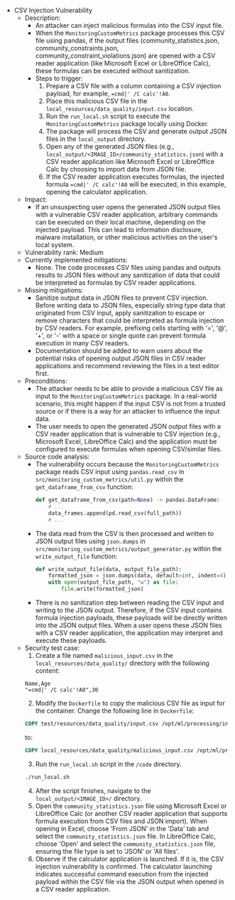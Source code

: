 - CSV Injection Vulnerability
  - Description:
    - An attacker can inject malicious formulas into the CSV input file.
    - When the `MonitoringCustomMetrics` package processes this CSV file using pandas, if the output files (community_statistics.json, community_constraints.json, community_constraint_violations.json) are opened with a CSV reader application (like Microsoft Excel or LibreOffice Calc), these formulas can be executed without sanitization.
    - Steps to trigger:
      1. Prepare a CSV file with a column containing a CSV injection payload, for example, `=cmd|' /C calc'!A0`.
      2. Place this malicious CSV file in the `local_resources/data_quality/input.csv` location.
      3. Run the `run_local.sh` script to execute the `MonitoringCustomMetrics` package locally using Docker.
      4. The package will process the CSV and generate output JSON files in the `local_output` directory.
      5. Open any of the generated JSON files (e.g., `local_output/<IMAGE_ID>/community_statistics.json`) with a CSV reader application like Microsoft Excel or LibreOffice Calc by choosing to import data from JSON file.
      6. If the CSV reader application executes formulas, the injected formula `=cmd|' /C calc'!A0` will be executed, in this example, opening the calculator application.
  - Impact:
    - If an unsuspecting user opens the generated JSON output files with a vulnerable CSV reader application, arbitrary commands can be executed on their local machine, depending on the injected payload. This can lead to information disclosure, malware installation, or other malicious activities on the user's local system.
  - Vulnerability rank: Medium
  - Currently implemented mitigations:
    - None. The code processes CSV files using pandas and outputs results to JSON files without any sanitization of data that could be interpreted as formulas by CSV reader applications.
  - Missing mitigations:
    - Sanitize output data in JSON files to prevent CSV injection. Before writing data to JSON files, especially string type data that originated from CSV input, apply sanitization to escape or remove characters that could be interpreted as formula injection by CSV readers. For example, prefixing cells starting with '=', '@', '+', or '-' with a space or single quote can prevent formula execution in many CSV readers.
    - Documentation should be added to warn users about the potential risks of opening output JSON files in CSV reader applications and recommend reviewing the files in a text editor first.
  - Preconditions:
    - The attacker needs to be able to provide a malicious CSV file as input to the `MonitoringCustomMetrics` package. In a real-world scenario, this might happen if the input CSV is not from a trusted source or if there is a way for an attacker to influence the input data.
    - The user needs to open the generated JSON output files with a CSV reader application that is vulnerable to CSV injection (e.g., Microsoft Excel, LibreOffice Calc) and the application must be configured to execute formulas when opening CSV/similar files.
  - Source code analysis:
    - The vulnerability occurs because the `MonitoringCustomMetrics` package reads CSV input using `pandas.read_csv` in `src/monitoring_custom_metrics/util.py` within the `get_dataframe_from_csv` function:
      ```python
      def get_dataframe_from_csv(path=None) -> pandas.DataFrame:
          # ...
          data_frames.append(pd.read_csv(full_path))
          # ...
      ```
    - The data read from the CSV is then processed and written to JSON output files using `json.dumps` in `src/monitoring_custom_metrics/output_generator.py` within the `write_output_file` function:
      ```python
      def write_output_file(data, output_file_path):
          formatted_json = json.dumps(data, default=int, indent=4)
          with open(output_file_path, "w") as file:
              file.write(formatted_json)
      ```
    - There is no sanitization step between reading the CSV input and writing to the JSON output. Therefore, if the CSV input contains formula injection payloads, these payloads will be directly written into the JSON output files. When a user opens these JSON files with a CSV reader application, the application may interpret and execute these payloads.
  - Security test case:
    1. Create a file named `malicious_input.csv` in the `local_resources/data_quality/` directory with the following content:
    ```csv
    Name,Age
    "=cmd|' /C calc'!A0",30
    ```
    2. Modify the `Dockerfile` to copy the malicious CSV file as input for the container. Change the following line in `Dockerfile`:
    ```dockerfile
    COPY test/resources/data_quality/input.csv /opt/ml/processing/input/data
    ```
    to:
    ```dockerfile
    COPY local_resources/data_quality/malicious_input.csv /opt/ml/processing/input/data
    ```
    3. Run the `run_local.sh` script in the `/code` directory.
    ```bash
    ./run_local.sh
    ```
    4. After the script finishes, navigate to the `local_output/<IMAGE_ID>/` directory.
    5. Open the `community_statistics.json` file using Microsoft Excel or LibreOffice Calc (or another CSV reader application that supports formula execution from CSV files and JSON import). When opening in Excel, choose 'From JSON' in the 'Data' tab and select the `community_statistics.json` file. In LibreOffice Calc, choose 'Open' and select the `community_statistics.json` file, ensuring the file type is set to 'JSON' or 'All files'.
    6. Observe if the calculator application is launched. If it is, the CSV injection vulnerability is confirmed. The calculator launching indicates successful command execution from the injected payload within the CSV file via the JSON output when opened in a CSV reader application.